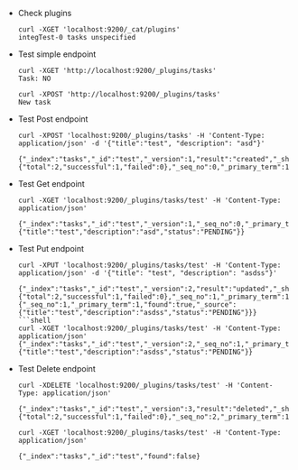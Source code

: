 - Check plugins
    ```shell
    curl -XGET 'localhost:9200/_cat/plugins'
    integTest-0 tasks unspecified
    ```
- Test simple endpoint
    ```shell
    curl -XGET 'http://localhost:9200/_plugins/tasks'
    Task: NO
    ```
    ```shell
    curl -XPOST 'http://localhost:9200/_plugins/tasks'
    New task
    ```
  
- Test Post endpoint
    ```shell
    curl -XPOST 'localhost:9200/_plugins/tasks' -H 'Content-Type: application/json' -d '{"title":"test", "description": "asd"}'
    
    {"_index":"tasks","_id":"test","_version":1,"result":"created","_shards":{"total":2,"successful":1,"failed":0},"_seq_no":0,"_primary_term":1}
    ```
- Test Get endpoint
    ```shell
    curl -XGET 'localhost:9200/_plugins/tasks/test' -H 'Content-Type: application/json'

    {"_index":"tasks","_id":"test","_version":1,"_seq_no":0,"_primary_term":1,"found":true,"_source":{"title":"test","description":"asd","status":"PENDING"}}
    ```
- Test Put endpoint
    ```shell
    curl -XPUT 'localhost:9200/_plugins/tasks/test' -H 'Content-Type: application/json' -d '{"title": "test", "description": "asdss"}'
    
    {"_index":"tasks","_id":"test","_version":2,"result":"updated","_shards":{"total":2,"successful":1,"failed":0},"_seq_no":1,"_primary_term":1,"get":{"_seq_no":1,"_primary_term":1,"found":true,"_source":{"title":"test","description":"asdss","status":"PENDING"}}}
    ```shell
    curl -XGET 'localhost:9200/_plugins/tasks/test' -H 'Content-Type: application/json'
    {"_index":"tasks","_id":"test","_version":2,"_seq_no":1,"_primary_term":1,"found":true,"_source":{"title":"test","description":"asdss","status":"PENDING"}}
    ```
- Test Delete endpoint
    ```shell
    curl -XDELETE 'localhost:9200/_plugins/tasks/test' -H 'Content-Type: application/json'

    {"_index":"tasks","_id":"test","_version":3,"result":"deleted","_shards":{"total":2,"successful":1,"failed":0},"_seq_no":2,"_primary_term":1}
    ```
    ```shell
    curl -XGET 'localhost:9200/_plugins/tasks/test' -H 'Content-Type: application/json'

    {"_index":"tasks","_id":"test","found":false}
    ```

